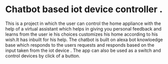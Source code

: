 # Chatbot based iot device controller .
This is a project in which the user can control the home appliance with the help of
a virtual assistant which helps in giving you personal feedback and learns from the user ie his choices customizes his 
home according to his wish.It has inbuilt for his help.
The chatbot is built on alexa bot knowloedge base which responds to the users requests and responds based on the 
input taken from the iot device .
The app can also be used as a switch and control devices by click of a button.

